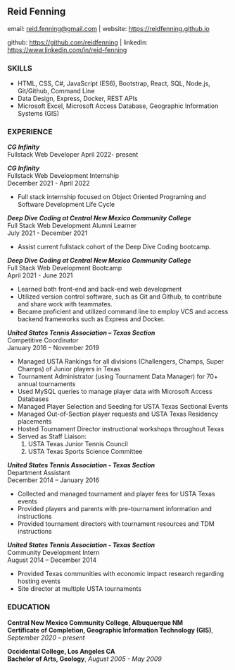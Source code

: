 Reid Fenning
------------

email: reid.fenning@gmail.com | website: https://reidfenning.github.io

github: https://github.com/reidfenning | linkedin: https://www.linkedin.com/in/reid-fenning

### SKILLS

- HTML, CSS, C#, JavaScript (ES6), Bootstrap, React, SQL, Node.js, Git/Github, Command Line
- Data Design, Express, Docker, REST APIs
- Microsoft Excel, Microsoft Access Database, Geographic Information Systems (GIS)

### EXPERIENCE 

***CG Infinity***  
Fullstack Web Developer 
April 2022- present 

***CG Infinity***  
Fullstack Web Development Internship  
December 2021 - April 2022  
-   Full stack internship focused on Object Oriented Programing and Software Development Life Cycle

***Deep Dive Coding at Central New Mexico Community College***  
Full Stack Web Development Alumni Learner  
July 2021 - December 2021
-   Assist current fullstack cohort of the Deep Dive Coding bootcamp.

***Deep Dive Coding at Central New Mexico Community College***  
Full Stack Web Development Bootcamp  
April 2021 - June 2021
-   Learned both front-end and back-end web development
-   Utilized version control software, such as Git and Github, to contribute and share work with teammates.
-   Became proficient and utilized command line to employ VCS and access backend frameworks such as Express and Docker.

***United States Tennis Association – Texas Section***	  				        
Competitive Coordinator  
January 2016 – November 2019
-   Managed USTA Rankings for all divisions (Challengers, Champs, Super Champs) of Junior players in Texas
-	Tournament Administrator (using Tournament Data Manager) for 70+ annual tournaments 
-	Used MySQL queries to manage player data with Microsoft Access Databases 
-	Managed Player Selection and Seeding for USTA Texas Sectional Events 
-	Managed Out-of-Section player requests and USTA Texas Residency placements 
-   Hosted Tournament Director instructional workshops throughout Texas 
-	Served as Staff Liaison:
     1. USTA Texas Junior Tennis Council 
     2. USTA Texas Sports Science Committee

***United States Tennis Association - Texas Section***  
Department Assistant  
December 2014 – January 2016
-   Collected and managed tournament and player fees for USTA Texas events
-   Provided players and parents with pre-tournament information and instructions
-   Provided tournament directors with tournament resources and TDM instructions

***United States Tennis Association - Texas Section***	  
Community Development Intern  
August 2014 – December 2014
-   Provided Texas communities with economic impact research regarding hosting events
-   Site director at multiple USTA tournaments

### EDUCATION 
	
**Central New Mexico Community College, Albuquerque NM**  
**Certificate of Completion, Geographic Information Technology (GIS)**, *September 2020 – present*				        

**Occidental College, Los Angeles CA** 	                     	        		        
**Bachelor of Arts, Geology**, *August 2005 - May 2009*					   			     			
